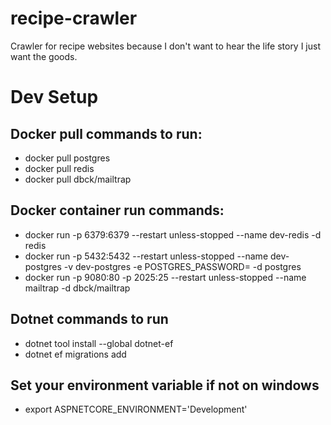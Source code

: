 # recipe-crawler
Crawler for recipe websites because I don't want to hear the life story I just want the goods.

# Dev Setup
## Docker pull commands to run:
- docker pull postgres
- docker pull redis
- docker pull dbck/mailtrap

## Docker container run commands:
- docker run -p 6379:6379  --restart unless-stopped  --name dev-redis -d redis
- docker run -p 5432:5432  --restart unless-stopped  --name dev-postgres -v dev-postgres -e POSTGRES_PASSWORD=<password> -d postgres
- docker run -p 9080:80 -p 2025:25  --restart unless-stopped  --name mailtrap -d dbck/mailtrap

## Dotnet commands to run
- dotnet tool install --global dotnet-ef
- dotnet ef migrations add <migration name>

## Set your environment variable if not on windows
- export ASPNETCORE_ENVIRONMENT='Development'